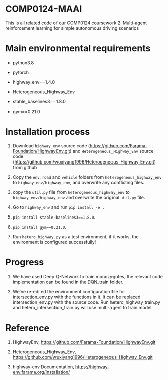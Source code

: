 # COMP0124-MAAI
This is all related code of our COMP0124 coursework 2: Multi-agent reinforcement learning for simple autonomous driving scenarios

# Main environmental requirements

- python3.8

- pytorch

- highway_env==1.4.0

- Heterogeneous_Highway_Env

- stable_baselines3==1.8.0

- gym==0.21.0

# Installation process

1. Download `highway_env` source code (https://github.com/Farama-Foundation/HighwayEnv.git) and `Heterogeneous_Highway_Env` source code (https://github.com/wuxiyang1996/Heterogeneous_Highway_Env.git) from github

2. Copy the `env`, `road` and `vehicle` folders from `heterogeneous_highway_env` to `highway_env/highway_env`, and overwrite any conflicting files.

3. copy the `util.py` file from `heterogeneous_highway_env` to `highway_env/highway_env` and overwrite the original `util.py` file.

4. Go to `highway_env` and run `pip install -e . `

5. `pip install stable-baselines3==1.8.0`.

6. `pip install gym==0.21.0`.

7. Run `hetero_highway.py` as a test environment, if it works, the environment is configured successfully!

# Progress

1. We have used Deep Q-Network to train monozygotes, the relevant code implementation can be found in the DQN_train folder.

2. We've re-edited the environment configuration file for intersection_env.py with the functions in it. It can be replaced intersection_env.py with the source code. Run hetero_highway_train.py and hetero_intersection_train.py will use multi-agent to train model.

# Reference

1. HighwayEnv, https://github.com/Farama-Foundation/HighwayEnv.git

2. Heterogeneous_Highway_Env, https://github.com/wuxiyang1996/Heterogeneous_Highway_Env.git

3. highway-env Documentation, https://highway-env.farama.org/installation/
